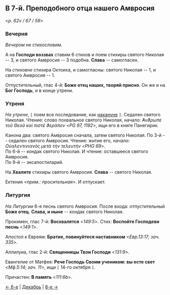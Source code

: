 ## В 7-й. Преподобного отца нашего Амвросия

<*p. 62v / 67 / 59*>

### Вечерня

*Вечером* не стихословим. 

А на **Господи воззвах** ставим 6 стихов и поем стихиры святого Николая -- 3, 
и святого Амвросия -- 3 подобна. 
**Слава** -- самогласен.  
  
На *стиховне* стихира Октоиха, и самогласны: святого Николая -- 1, и святого Амвросия -- 1.   

Отпустительный, глас 4-й: **Боже отец наших, творяй присно**. 
Он же и на **Бог Господь**, и в конце утрени. 

### Утреня

*На утрене*, `[` поем все последование, как [накануне](12_06_MES.ru.md) `]`. 
Седален святого Николая. 
Чтение: слово похвальное святого Николая, начало: *̓́Ανϑρωπε τοῦ Θεοῦ καὶ πιστὲ ϑεράπον* <*PG 97, 1192*>, 
ищи его в книге Панегирик.  

Канона два: святого Амвросия сначала, затем святого Николая. 
По 3-й -- седален святого Амвросия. Чтение: житие его, начало: *Οὐαλεντινιανὸς μετὰ τὴν τελευτήν* <*PHG 69*>.  
По 6-й -- кондак святого Николая. И чтение: оставшееся святого Амвросия.  
По 9-й -- эксапостиларий. 

На **Хвалите** стихиры святого Амвросия. 
**Слава** -- святого Николая.  

Ектения <*прим.: просительная*>. И отпускает. 

### Литургия

*На Литургии* 6-я песнь святого Амвросия. 
После входа: отпустительный **Боже отец**. **Слава, и ныне** -- кондак святого Николая.  

Прокимен, глас 7-й: **Восхвалятся** <*149:5*>. 
Cтих: **Воспойте Господеви песнь** <*149:1*>. 

Апостол к Евреям: **Братие, повинуйтеся наставником** <*Евр.13:17; зач. 335*>. 

Аллилуиа, глас 2-й: **Священницы Твои Господи** <*131:9*>. 

Евангелие от Матфея: **Рече Господь Своим учеником: вы есте свет** <*Мф.5:14; зач. 11*>, ищи 
`[` 14-го октября `]`. 

Причастен: **В память** <*111:6b*>. 

[← 6-е](12_06_MES.ru.md) | [Декабрь](README.md#7-й) | [8-е →](12_08_MES.ru.md)
